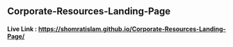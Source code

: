 ## Corporate-Resources-Landing-Page
#### Live Link : https://shomratislam.github.io/Corporate-Resources-Landing-Page/

